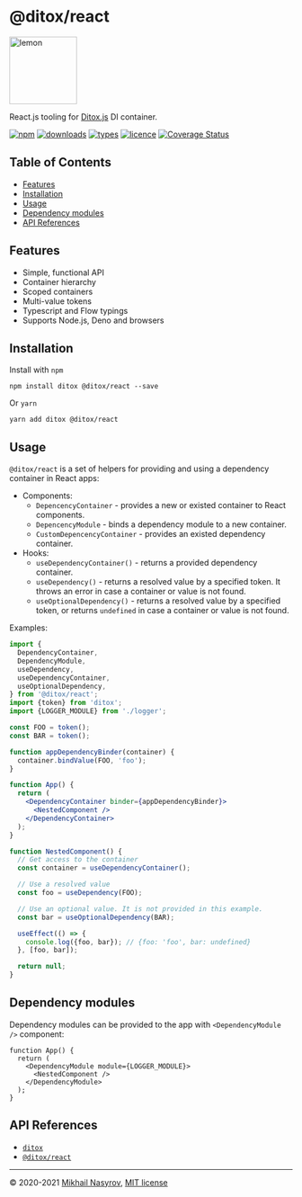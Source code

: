 # @ditox/react

<img alt="lemon" src="https://raw.githubusercontent.com/mnasyrov/ditox/master/lemon.svg" width="120" />

React.js tooling for [Ditox.js](https://github.com/mnasyrov/ditox) DI container.

[![npm](https://img.shields.io/npm/v/ditox.svg)](https://www.npmjs.com/package/ditox)
[![downloads](https://img.shields.io/npm/dt/ditox.svg)](https://www.npmjs.com/package/ditox)
[![types](https://img.shields.io/npm/types/ditox.svg)](https://www.npmjs.com/package/ditox)
[![licence](https://img.shields.io/github/license/mnasyrov/ditox.svg)](https://github.com/mnasyrov/ditox/blob/master/LICENSE)
[![Coverage Status](https://coveralls.io/repos/github/mnasyrov/ditox/badge.svg)](https://coveralls.io/github/mnasyrov/ditox)

## Table of Contents

<!-- toc -->

- [Features](#features)
- [Installation](#installation)
- [Usage](#usage)
- [Dependency modules](#dependency-modules)
- [API References](#api-references)

<!-- tocstop -->

## Features

- Simple, functional API
- Container hierarchy
- Scoped containers
- Multi-value tokens
- Typescript and Flow typings
- Supports Node.js, Deno and browsers

## Installation

Install with `npm`

```
npm install ditox @ditox/react --save
```

Or `yarn`

```
yarn add ditox @ditox/react
```

## Usage

`@ditox/react` is a set of helpers for providing and using a dependency container in React apps:

- Components:
  - `DepencencyContainer` - provides a new or existed container to React components.
  - `DepencencyModule` - binds a dependency module to a new container.
  - `CustomDepencencyContainer` - provides an existed dependency container.
- Hooks:
  - `useDependencyContainer()` - returns a provided dependency container.
  - `useDependency()` - returns a resolved value by a specified token. It throws an error in case a container or value is not found.
  - `useOptionalDependency()` - returns a resolved value by a specified token, or returns `undefined` in case a container or value is not found.

Examples:

```jsx
import {
  DependencyContainer,
  DependencyModule,
  useDependency,
  useDependencyContainer,
  useOptionalDependency,
} from '@ditox/react';
import {token} from 'ditox';
import {LOGGER_MODULE} from './logger';

const FOO = token();
const BAR = token();

function appDependencyBinder(container) {
  container.bindValue(FOO, 'foo');
}

function App() {
  return (
    <DependencyContainer binder={appDependencyBinder}>
      <NestedComponent />
    </DependencyContainer>
  );
}

function NestedComponent() {
  // Get access to the container
  const container = useDependencyContainer();

  // Use a resolved value
  const foo = useDependency(FOO);

  // Use an optional value. It is not provided in this example.
  const bar = useOptionalDependency(BAR);

  useEffect(() => {
    console.log({foo, bar}); // {foo: 'foo', bar: undefined}
  }, [foo, bar]);

  return null;
}
```

## Dependency modules

Dependency modules can be provided to the app with `<DependencyModule />` component:

```tsx
function App() {
  return (
    <DependencyModule module={LOGGER_MODULE}>
      <NestedComponent />
    </DependencyModule>
  );
}
```

## API References

- [`ditox`](https://github.com/mnasyrov/ditox/tree/master/packages/ditox#readme)
- [`@ditox/react`](./docs)

---

&copy; 2020-2021 [Mikhail Nasyrov](https://github.com/mnasyrov), [MIT license](./LICENSE)
